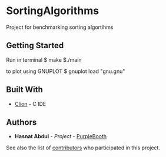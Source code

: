 # SortingAlgorithms
Project for benchmarking sorting algortihms 

## Getting Started

Run in terminal 
	$ make
	$./main

to plot using GNUPLOT
	$ gnuplot
	load "gnu.gnu"


## Built With

* [Clion](https://www.jetbrains.com/clion/) - C IDE



## Authors

* **Hasnat Abdul** - *Project* - [PurpleBooth](https://github.com/HasnatAbdul)

See also the list of [contributors](https://github.com/your/project/contributors) who participated in this project.



